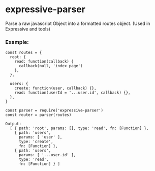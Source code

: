 # expressive-parser
Parse a raw javascript Object into a formatted routes object. (Used in Expressive and tools)

### Example: ###
      
    const routes = {
      root: {
        read: function(callback) {
          callback(null, 'index page')
        },
      },
    
      users: {
        create: function(user, callback) {},
        read: function(userId = '...user.id', callback) {},
      },
    }

    const parser = require('expressive-parser')
    const router = parser(routes)

    Output:
      [ { path: 'root', params: [], type: 'read', fn: [Function] },
        { path: 'users',
          params: [ 'user' ],
          type: 'create',
          fn: [Function] },
        { path: 'users',
          params: [ '...user.id' ],
          type: 'read',
          fn: [Function] } ]
    
